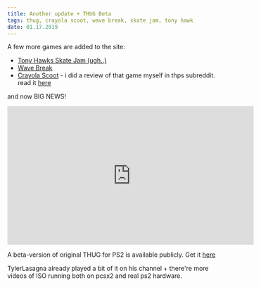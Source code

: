 ```yaml
---
title: Another update + THUG Beta
tags: thug, crayola scoot, wave break, skate jam, tony hawk
date: 01.17.2019
---
```

A few more games are added to the site:
- [Tony Hawks Skate Jam (ugh..)](/games/tony-hawks-skate-jam-112920/) 
- [Wave Break](/games/wave-break-113602/)
- [Crayola Scoot](/games/crayola-scoot-104980/) - i did a review of that game myself in thps subreddit. read it  [here](https://www.reddit.com/r/THPS/comments/9s2ao6/crayola_scoot_review_of_sorts/)

and now BIG NEWS! 
<iframe width="560" height="315" src="https://www.youtube.com/embed/0sptNR3hQ5I" frameborder="0" allowfullscreen></iframe>

A beta-version of original THUG for PS2 is available publicly.
Get it [ here ](https://www.betaarchive.com/forum/viewtopic.php?f=14&t=39298)

TylerLasagna already played a bit of it on his channel + there're more videos of ISO running both on pcsx2 and real ps2 hardware.